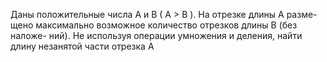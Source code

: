  Даны положительные числа A и B ( A > B ). На отрезке длины A разме-
 щено максимально возможное количество отрезков длины B (без наложе-
 ний). Не используя операции умножения и деления, найти длину незанятой
 части отрезка A

